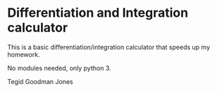 # Differentiation and Integration calculator

This is a basic differentiation/integration calculator that speeds up my homework.

No modules needed, only python 3.

Tegid Goodman Jones

